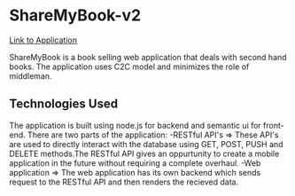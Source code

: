 # ShareMyBook-v2

[Link to Application](https://sharemybook.herokuapp.com)

ShareMyBook is a book selling web application that deals with second hand books.
The application uses C2C model and minimizes the role of middleman.

## Technologies Used
 
The application is built using node.js for backend and semantic ui for front-end.
There are two parts of the application:
-RESTful API's => These API's are used to directly interact with the database using GET, POST, PUSH and DELETE methods.The RESTful API gives an oppurtunity to create a mobile application in the future without requiring a complete overhaul.
-Web application => The web application has its own backend which sends request to the RESTful API and then renders the recieved data.
